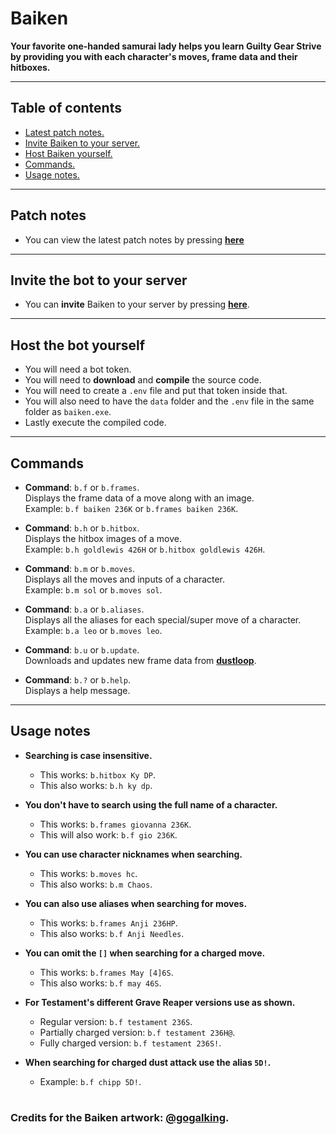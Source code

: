 # Baiken
**Your favorite one-handed samurai lady helps you learn Guilty Gear Strive \
by providing you with each character's moves, frame data and their hitboxes.**

---
## Table of contents
  - [Latest patch notes.](#patch-notes)
  - [Invite Baiken to your server.](#invite-the-bot-to-your-server)
  - [Host Baiken yourself.](#host-the-bot-yourself)
  - [Commands.](#commands)
  - [Usage notes.](#usage-notes)
---
## Patch notes
- You can view the latest patch notes by pressing [**here**](patch_notes/v0.4.0.md)

---

## Invite the bot to your server
- You can **invite** Baiken to your server by pressing [**here**](https://discord.com/api/oauth2/authorize?client_id=919027797429727272&permissions=517544070208&scope=bot).

---

## Host the bot yourself
- You will need a bot token.
- You will need to **download** and **compile** the source code.
- You will need to create a `.env` file and put that token inside that.
- You will also need to have the `data` folder and the `.env` file in the same folder as `baiken.exe`.
- Lastly execute the compiled code.

---

## Commands

- **Command**: `b.f` or `b.frames`. \
Displays the frame data of a move along with an image.\
Example: `b.f baiken 236K` or `b.frames baiken 236K`.
  
- **Command**: `b.h` or `b.hitbox`. \
Displays the hitbox images of a move. \
Example: `b.h goldlewis 426H` or `b.hitbox goldlewis 426H`.
  
- **Command**: `b.m` or `b.moves`.\
Displays all the moves and inputs of a character.\
Example: `b.m sol` or `b.moves sol`.

- **Command**: `b.a` or `b.aliases`.\
Displays all the aliases for each special/super move of a character.\
Example: `b.a leo` or `b.moves leo`.

- **Command**: `b.u` or `b.update`.\
Downloads and updates new frame data from [**dustloop**](https://dustloop.com).

- **Command**: `b.?` or `b.help`.\
Displays a help message.  

---

## Usage notes

- **Searching is case insensitive.**
  - This works: `b.hitbox Ky DP`.
  - This also works: `b.h ky dp`.

- **You don't have to search using the full name of a character.**
  - This works: `b.frames giovanna 236K`.
  - This will also work: `b.f gio 236K`.

- **You can use character nicknames when searching.**
  - This works: `b.moves hc`.
  - This also works: `b.m Chaos`.  

- **You can also use aliases when searching for moves.**
  - This works: `b.frames Anji 236HP`.
  - This also works: `b.f Anji Needles`.

- **You can omit the `[]` when searching for a charged move.**
  - This works: `b.frames May [4]6S`.
  - This also works: `b.f may 46S`.

- **For Testament's different Grave Reaper versions use as shown.**
  - Regular version: `b.f testament 236S`.
  - Partially charged version: `b.f testament 236H@`.
  - Fully charged version: `b.f testament 236S!`.

- **When searching for charged dust attack use the alias `5D!`.**
  - Example: `b.f chipp 5D!`.

# 
### Credits for the Baiken artwork: [@gogalking](https://twitter.com/gogalking).
